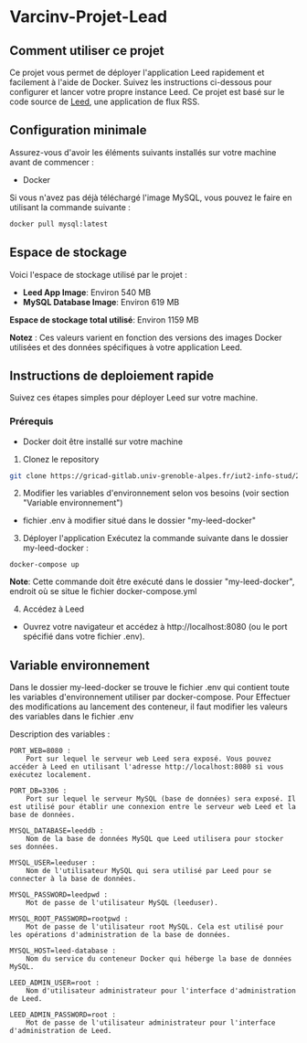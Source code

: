 # Varcinv-Projet-Lead


## Comment utiliser ce projet
Ce projet vous permet de déployer l'application Leed rapidement et facilement à l'aide de Docker. Suivez les instructions ci-dessous pour configurer et lancer votre propre instance Leed. Ce projet est basé sur le code source de [Leed](https://github.com/LeedRSS/Leed), une application de flux RSS.

## Configuration minimale

Assurez-vous d'avoir les éléments suivants installés sur votre machine avant de commencer :

- Docker

Si vous n'avez pas déjà téléchargé l'image MySQL, vous pouvez le faire en utilisant la commande suivante :

```bash
docker pull mysql:latest
```

## Espace de stockage

Voici l'espace de stockage utilisé par le projet :

- **Leed App Image**: Environ 540 MB
- **MySQL Database Image**: Environ 619 MB

**Espace de stockage total utilisé**: Environ 1159 MB

**Notez** : Ces valeurs varient en fonction des versions des images Docker utilisées et des données spécifiques à votre application Leed.


## Instructions de deploiement rapide
Suivez ces étapes simples pour déployer Leed sur votre machine.

### Prérequis
* Docker doit être installé sur votre machine

1. Clonez le repository
```bash
git clone https://gricad-gitlab.univ-grenoble-alpes.fr/iut2-info-stud/2023-s5/r5-adv-virt/grp-b1/varcinv/varcinv-projet-lead.git
```
2. Modifier les variables d'environnement selon vos besoins (voir section "Variable environnement")
* fichier .env à modifier situé dans le dossier "my-leed-docker"

3. Déployer l'application
Exécutez la commande suivante dans le dossier my-leed-docker :
```
docker-compose up
```
**Note**: Cette commande doit être exécuté dans le dossier "my-leed-docker", endroit où se situe le fichier docker-compose.yml

4. Accédez à Leed
* Ouvrez votre navigateur et accédez à http://localhost:8080 (ou le port spécifié dans votre fichier .env).

## Variable environnement
Dans le dossier my-leed-docker se trouve le fichier .env qui contient toute les variables d'environnement utiliser par docker-compose. Pour Effectuer des modifications au lancement des conteneur, il faut modifier les valeurs des variables dans le fichier .env

Description des variables :

    PORT_WEB=8080 :
        Port sur lequel le serveur web Leed sera exposé. Vous pouvez accéder à Leed en utilisant l'adresse http://localhost:8080 si vous exécutez localement.

    PORT_DB=3306 :
        Port sur lequel le serveur MySQL (base de données) sera exposé. Il est utilisé pour établir une connexion entre le serveur web Leed et la base de données.

    MYSQL_DATABASE=leeddb :
        Nom de la base de données MySQL que Leed utilisera pour stocker ses données.

    MYSQL_USER=leeduser :
        Nom de l'utilisateur MySQL qui sera utilisé par Leed pour se connecter à la base de données.

    MYSQL_PASSWORD=leedpwd :
        Mot de passe de l'utilisateur MySQL (leeduser).

    MYSQL_ROOT_PASSWORD=rootpwd :
        Mot de passe de l'utilisateur root MySQL. Cela est utilisé pour les opérations d'administration de la base de données.

    MYSQL_HOST=leed-database :
        Nom du service du conteneur Docker qui héberge la base de données MySQL.

    LEED_ADMIN_USER=root :
        Nom d'utilisateur administrateur pour l'interface d'administration de Leed.

    LEED_ADMIN_PASSWORD=root :
        Mot de passe de l'utilisateur administrateur pour l'interface d'administration de Leed.

